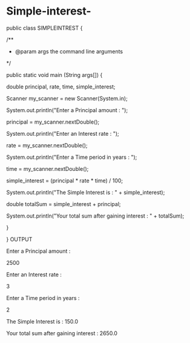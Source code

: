 # Simple-interest-
public class SIMPLEINTREST {

/**

* @param args the command line arguments

*/

public static void main (String args[]) {

double principal, rate, time, simple_interest;

Scanner my_scanner = new Scanner(System.in);

System.out.println("Enter a Principal amount : ");

principal = my_scanner.nextDouble();

System.out.println("Enter an Interest rate : ");

rate = my_scanner.nextDouble();

System.out.println("Enter a Time period in years : ");

time = my_scanner.nextDouble();

simple_interest = (principal * rate * time) / 100;

System.out.println("The Simple Interest is : " + simple_interest);

double totalSum = simple_interest + principal;

System.out.println("Your total sum after gaining interest : " + totalSum);

}

}
OUTPUT

Enter a Principal amount :

2500

Enter an Interest rate :

3

Enter a Time period in years :

2

The Simple Interest is : 150.0

Your total sum after gaining interest : 2650.0
